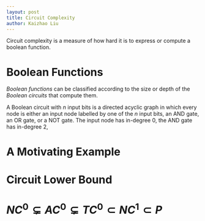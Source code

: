 ```yaml
---
layout: post
title: Circuit Complexity
author: Kaizhao Liu
---
```


Circuit complexity is a measure of how hard it is to express or compute a boolean function.

# Boolean Functions
*Boolean functions* can be classified according to the size or depth of the *Boolean circuits* that compute them.

A Boolean circuit with $n$ input bits is a directed acyclic graph in which every node is either an input node labelled by one of the 
$n$ input bits, an AND gate, an OR gate, or a NOT gate. The input node has in-degree 0, the AND gate has in-degree 2, 


# A Motivating Example


# Circuit Lower Bound


# $NC^0\subsetneq AC^0 \subsetneq TC^0\subset NC^1 \subset P$

